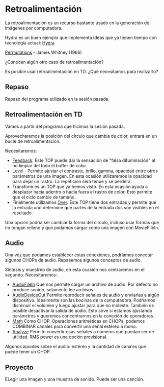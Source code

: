 # Retroalimentación 

La retroalimentación es un recurso bastante usado en la generación de imágenes por computadora. 

Hydra es un buen ejemplo que implementa ideas que ya tienen tiempo con tecnología actual: [Hydra](https://github.com/hydra-synth/hydra)

[Permutations](https://www.youtube.com/watch?v=kdYxJ85RSds) - James Whitney (1966)

¿Conocen algún otro caso de retroalimentación? 

Es posible usar retroalimentación en TD. ¿Qué necesitamos para realizarlo? 

## Repaso

Repaso del programa utilizado en la sesión pasada. 

## Retroalimentación en TD

Vamos a partir del programa que hicimos la sesión pasada. 

Aprovecharemos la posición del círculo que cambia de color, entrará en un bucle de retroalimentación. 

Necesitaremos: 

- [Feedback](https://docs.derivative.ca/Feedback_TOP). Este TOP puede dar la sensación de "falsa difuminación" al no limpiar del todo el buffer de color.
- [Level](https://docs.derivative.ca/Level_TOP) - Permite ajustar el contraste, brillo, gamma, opacidad entre otros parámetros de una imagen. En esta ocasión utilizaremos la opacidad para dejar un rastro. La repetición será tenue y se perderá. 
- Transform es un TOP que ya hemos visto. En esta ocasión ayuda a desplazar hacia adentro o hacia fuera el rastro de color. Esto permite que el ciclo cambie de tamaño. 
- Finalmente utilizamos [Over](https://docs.derivative.ca/Over_TOP). Este TOP tiene dos entradas y permite que la entrada uno determine qué partes de la entrada dos son visibles en el resultado. 

Una opción podría ser cambiar la forma del círculo, incluso usar formas que no tengan relleno y que podamos cargar como una imagen con MovieFileIn. 

## Audio

Una vez que podamos establecer estas conexiones, podríamos conectar algunos CHOPs de audio. Repasemos algunos conceptos de audio. 

Síntesis y muestreo de audio, en esta ocasión nos centraremos en el segundo. Necesitaremos: 

- [AudioFileIn](https://docs.derivative.ca/Audio_File_In_CHOP) Que nos permite cargar un archivo de audio. Por defecto no produce sonido, solamente lee archivos. 
- [AudioDeviceOut](https://docs.derivative.ca/Audio_Device_Out_CHOP) Permite reproducir señales de audio y enviarlas a algún dispositivo. Idealmente son las bocinas de la computadora. Podríamos disminuir el volumen y luego ajustar para que no moleste. También es posible desactivar la salida de audio. Esto sirve si estamos ajustando parámetros y queremos concentrarnos en la conexión de operadores. 
- [Math](https://docs.derivative.ca/Math_CHOP) Como CHOP. Operaciones aritméticas en CHOPs, podemos COMBINAR canales para convertir una señal estéreo a mono. 
- [Analyze](https://docs.derivative.ca/Analyze_CHOP) Permite convertir esas señales a números que puedan ser de utilidad. RMS power es una opción provisional. 

Algunos apuntes sobre el audio: estéreo y la cantidad de canales que puede tener un CHOP. 

## Proyecto

ELegir una imagen y una muestra de sonido. Puede ser una canción. 
